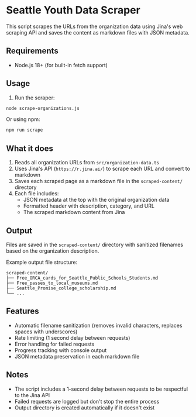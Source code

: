 # Seattle Youth Data Scraper

This script scrapes the URLs from the organization data using Jina's web scraping API and saves the content as markdown files with JSON metadata.

## Requirements

- Node.js 18+ (for built-in fetch support)

## Usage

1. Run the scraper:

```bash
node scrape-organizations.js
```

Or using npm:

```bash
npm run scrape
```

## What it does

1. Reads all organization URLs from `src/organization-data.ts`
2. Uses Jina's API (`https://r.jina.ai/`) to scrape each URL and convert to markdown
3. Saves each scraped page as a markdown file in the `scraped-content/` directory
4. Each file includes:
   - JSON metadata at the top with the original organization data
   - Formatted header with description, category, and URL
   - The scraped markdown content from Jina

## Output

Files are saved in the `scraped-content/` directory with sanitized filenames based on the organization description.

Example output file structure:

```
scraped-content/
├── Free_ORCA_cards_for_Seattle_Public_Schools_Students.md
├── Free_passes_to_local_museums.md
├── Seattle_Promise_college_scholarship.md
└── ...
```

## Features

- Automatic filename sanitization (removes invalid characters, replaces spaces with underscores)
- Rate limiting (1 second delay between requests)
- Error handling for failed requests
- Progress tracking with console output
- JSON metadata preservation in each markdown file

## Notes

- The script includes a 1-second delay between requests to be respectful to the Jina API
- Failed requests are logged but don't stop the entire process
- Output directory is created automatically if it doesn't exist

